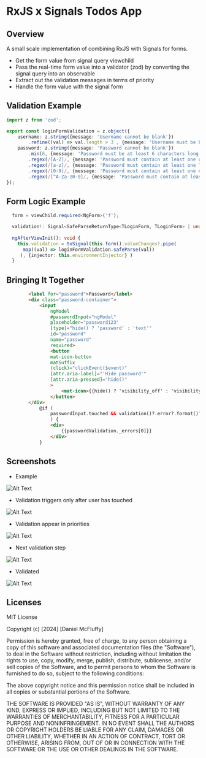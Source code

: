 # RxJS x Signals Todos App

## Overview

A small scale implementation of combining RxJS with Signals for forms. 

- Get the form value from signal query viewchild
- Pass the real-time form value into a validator (zod) by converting the signal query into an observable
- Extract out the validation messages in terms of priority
- Handle the form value with the signal form

## Validation Example

```ts
import z from 'zod';

export const loginFormValidation = z.object({
    username: z.string({message: 'Username cannot be blank'})
        .refine((val) => val.length > 3 , {message: 'Username must be between 3 and 20 characters'}),
    password: z.string({message: 'Password cannot be blank'})
        .min(6, {message: 'Password must be at least 6 characters long'})
        .regex(/[A-Z]/, {message: 'Password must contain at least one uppercase letter'})
        .regex(/[a-z]/, {message: 'Password must contain at least one lowercase letter'})
        .regex(/[0-9]/, {message: 'Password must contain at least one number'})
        .regex(/[^A-Za-z0-9]/, {message: 'Password must contain at least one special character'})
});
```

## Form Logic Example

```ts
  form = viewChild.required<NgForm>('f');

  validation!: Signal<SafeParseReturnType<TLoginForm, TLoginForm> | undefined>;
  
  ngAfterViewInit(): void {
    this.validation = toSignal(this.form().valueChanges!.pipe(
      map((val) => loginFormValidation.safeParse(val))
     ), {injector: this.environmentInjector} )
  }
```

## Bringing It Together
```html 
        <label for="password">Password</label>
        <div class="password-container">
            <input
                ngModel 
                #passwordInput="ngModel"
                placeholder="password123"
                [type]="hide() ? 'password' : 'text'"
                id="password" 
                name="password" 
                required>
                <button
                mat-icon-button
                matSuffix
                (click)="clickEvent($event)"
                [attr.aria-label]="'Hide password'"
                [attr.aria-pressed]="hide()"
                >
                    <mat-icon>{{hide() ? 'visibility_off' : 'visibility'}}</mat-icon>
                </button>
        </div>
            @if (
                passwordInput.touched && validation()?.error?.format()?.password; as passwordValidation
                ) {
                <div>
                    {{passwordValidation._errors[0]}}
                </div>
            }

```

## Screenshots
- Example 

![Alt Text](./assets/Example.png)

- Validation triggers only after user has touched

![Alt Text](./assets/step1.png)

- Validation appear in priorities

![Alt Text](./assets/step2.png)

- Next validation step

![Alt Text](./assets/step3.png)

- Validated

![Alt Text](./assets/step4.png)


## Licenses

MIT License

Copyright (c) [2024] [Daniel McFluffy]

Permission is hereby granted, free of charge, to any person obtaining a copy of this software and associated documentation files (the "Software"), to deal in the Software without restriction, including without limitation the rights to use, copy, modify, merge, publish, distribute, sublicense, and/or sell copies of the Software, and to permit persons to whom the Software is furnished to do so, subject to the following conditions:

The above copyright notice and this permission notice shall be included in all copies or substantial portions of the Software.

THE SOFTWARE IS PROVIDED "AS IS", WITHOUT WARRANTY OF ANY KIND, EXPRESS OR IMPLIED, INCLUDING BUT NOT LIMITED TO THE WARRANTIES OF MERCHANTABILITY, FITNESS FOR A PARTICULAR PURPOSE AND NONINFRINGEMENT. IN NO EVENT SHALL THE AUTHORS OR COPYRIGHT HOLDERS BE LIABLE FOR ANY CLAIM, DAMAGES OR OTHER LIABILITY, WHETHER IN AN ACTION OF CONTRACT, TORT OR OTHERWISE, ARISING FROM, OUT OF OR IN CONNECTION WITH THE SOFTWARE OR THE USE OR OTHER DEALINGS IN THE SOFTWARE.